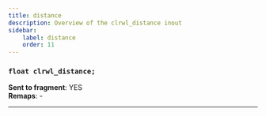 ```yaml
---
title: distance
description: Overview of the clrwl_distance inout
sidebar:
    label: distance
    order: 11
---
```


### `float clrwl_distance;`  

**Sent to fragment**: YES  
**Remaps**: -  

---
